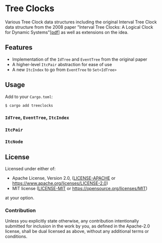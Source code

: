 # Tree Clocks

Various Tree Clock data structures including the original Interval Tree Clock data structure from the 2008 paper "Interval Tree Clocks: A Logical Clock for Dynamic Systems"[[pdf](https://gsd.di.uminho.pt/members/cbm/ps/itc2008.pdf)] as well as extensions on the idea.


## Features

- Implementation of the `IdTree` and `EventTree` from the original paper
- A higher-level `ItcPair` abstraction for ease of use
- A new `ItcIndex` to go from `EventTree` to `Set<IdTree>`

## Usage

Add to your `Cargo.toml`:

`$ cargo add treeclocks`


### `IdTree`, `EventTree`, `ItcIndex`

### `ItcPair`

### `ItcNode`

## License

Licensed under either of:

 * Apache License, Version 2.0, ([LICENSE-APACHE](LICENSE-APACHE) or https://www.apache.org/licenses/LICENSE-2.0)
 * MIT license ([LICENSE-MIT](LICENSE-MIT) or https://opensource.org/licenses/MIT)

at your option.

### Contribution

Unless you explicitly state otherwise, any contribution intentionally submitted
for inclusion in the work by you, as defined in the Apache-2.0 license, shall be dual licensed as above, without any
additional terms or conditions.
